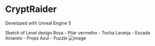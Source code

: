 # CryptRaider

Developed with Unreal Engine 5

Sketch of Level design
Rosa - Pilar
vermelho - Tocha
Laranja - Escada
Amarelo - Props
Azul - Puzzle
![image](https://github.com/GabrielArcasa/CryptRaider/assets/26068281/f548908f-e2bd-4941-9781-af1c8615f2ca)
